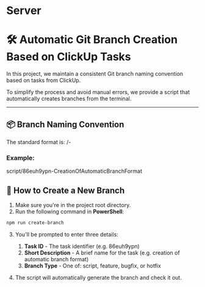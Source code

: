 # Server
# 🛠️ Automatic Git Branch Creation Based on ClickUp Tasks

In this project, we maintain a consistent Git branch naming convention based on tasks from ClickUp.

To simplify the process and avoid manual errors, we provide a script that automatically creates branches from the terminal.

---

## 📦 Branch Naming Convention

The standard format is:
<type>/<task-id>-<PascalCaseDescription>
### Example:
script/86euh9ypn-CreationOfAutomaticBranchFormat
## 🚀 How to Create a New Branch

1. Make sure you're in the project root directory.
2. Run the following command in **PowerShell**: 
```powershell
npm run create-branch
```
3. You'll be prompted to enter three details:
    1. **Task ID** - The task identifier (e.g. 86euh9ypn)
    2. **Short Description** - A brief name for the task (e.g. creation of automatic branch format)
    3. **Branch Type** - One of: script, feature, bugfix, or hotfix

4. The script will automatically generate the branch and check it out.

